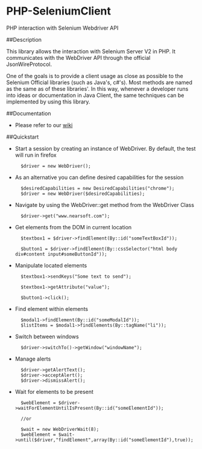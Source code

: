 PHP-SeleniumClient
=========================

PHP interaction with Selenium Webdriver API 

##Description

This library allows the interaction with Selenium Server V2 in PHP. It communicates with the WebDriver API through the official JsonWireProtocol.

One of the goals is to provide a client usage as close as possible to the Selenium Official libraries (such as Java's, c#'s). Most methods are named as the same as of these libraries'. In this way, whenever a developer runs into ideas or documentation in Java Client, the same techniques can be implemented by using this library.

##Documentation

* Please refer to our [wiki](https://github.com/Nearsoft/PHP-SeleniumClient/wiki)

##Quickstart

* Start a session by creating an instance of WebDriver. By default, the test will run in firefox
	
		$driver = new WebDriver();

* As an alternative you can define desired capabilities for the session
	
		$desiredCapabilities = new DesiredCapabilities("chrome");
		$driver = new WebDriver($desiredCapabilities);

* Navigate by using the WebDriver::get method from the WebDriver Class

		$driver->get("www.nearsoft.com");
	
* Get elements from the DOM in current location

		$textbox1 = $driver->findElement(By::id("someTextBoxId"));
		
		$button1 = $driver->findElement(By::cssSelector("html body div#content input#someButtonId"));

* Manipulate located elements

		$textbox1->sendKeys("Some text to send");
		
		$textbox1->getAttribute("value");
		
		$button1->click();
	
* Find element within elements

		$modal1->findElement(By::id("someModalId"));
		$listItems = $modal1->findElements(By::tagName("li"));
		
* Switch between windows

		$driver->switchTo()->getWindow("windowName");
	
* Manage alerts

		$driver->getAlertText();
		$driver->acceptAlert();
		$driver->dismissAlert();
	
* Wait for elements to be present

		$webElement = $driver->waitForElementUntilIsPresent(By::id("someElementId"));
		
		//or
		
		$wait = new WebDriverWait(8);
		$webElement = $wait->until($driver,"findElement",array(By::id("someElementId"),true));
